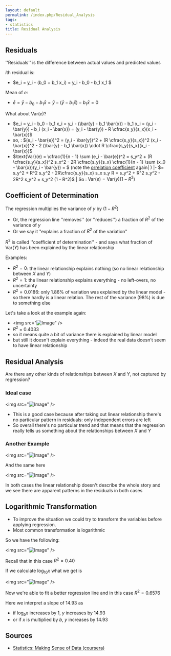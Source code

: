 ```yaml
---
layout: default
permalink: /index.php/Residual_Analysis
tags:
- statistics
title: Residual Analysis
---
```

## Residuals
''Residuals'' is the difference between actual values and predicted values

$i$th residual is:
- $e_i = y_i - (b_0 + b_1 x_i) = y_i - b_0 - b_1 x_1 $

Mean of $e$: 
- $\bar{e} = \bar{y} - b_0 - b_1 \bar{x} = \bar{y} - (\bar{y} - b_1 \bar{x}) - b_1 \bar{x} = 0$


What about $\text{Var}(e)$?
- $e_i = y_i - b_0 - b_1 x_i = y_i - (\bar{y} - b_1 \bar{x}) - b_1 x_i = (y_i - \bar{y}) - b_i (x_i - \bar{x}) = (y_i - \bar{y}) - R \cfrac{s_y}{s_x}(x_i - \bar{x})$
- so, 
: $(e_i - \bar{e})^2 = (y_i - \bar{y})^2 + (R \cfrac{s_y}{s_x})^2 (x_i - \bar{x})^2 - 2 (\bar{y} - b_1 \bar{x}) \cdot R \cfrac{s_y}{s_x}(x_i - \bar{x})$
- $\text{Var}(e) = \cfrac{1}{n - 1} \sum (e_i - \bar{e})^2 = s_y^2 + (R \cfrac{s_y}{s_x})^2 s_x^2 - 2R \cfrac{s_y}{s_x} \cfrac{1}{n - 1} \sum (x_0 - \bar{x})(y_i - \bar{y}) = $ (note the [orrelation coefficient](Корреляция) again|  ) |- $= s_y^2 + R^2 s_y^2 - 2R\cfrac{s_y}{s_x} s_x s_y R = s_y^2 + R^2 s_y^2 - 2R^2 s_y^2 = s_y^2 (1 - R^2)$ |
So 
: $\text{Var}(e) = \text{Var}(y)(1 - R^2)$


## Coefficient of Determination
The regression multiplies the variance of $y$ by $(1 - R^2)$
- Or, the regression line ''removes'' (or ''reduces'') a fraction of $R^2$ of the variance of $y$
- Or we say it "explains a fraction of $R^2$ of the variation"

$R^2$ is called ''coefficient of determination'' - and says what fraction of $\text{Var}(Y)$ has been explained by the linear relationship


Examples:
- $R^2 = 0$: the linear relationship explains nothing (so no linear relationship between $X$ and $Y$)
- $R^2 = 1$: the linear relationship explains everything - no left-overs, no uncertainty 
- $R^2 = 0.0186$: only 1.86% of variation was explained by   the linear model - so there hardly is a linear relation. The rest of the variance (98%) is due to something else


Let's take a look at the example again: 
- <img src="<img src="https://raw.githubusercontent.com/alexeygrigorev/wiki-figures/master/legacy/regression-line.png" alt="Image">" />
- $R^2$ = 0.4033
- so it means quite a bit of variance there is explained by linear model
- but still it doesn't explain everything - indeed the real data doesn't seem to have linear relationship


## Residual Analysis
Are there any other kinds of relationships between $X$ and $Y$, not captured by regression? 

### Ideal case
<img src="<img src="https://raw.githubusercontent.com/alexeygrigorev/wiki-figures/master/legacy/regression-residuals-good2.png" alt="Image">" />

- This is a good case because after taking out linear relationship there's no particular pattern in residuals: only independent errors are left
- So overall there's no particular trend and that means that the regression really tells us something about the relationships between $X$ and $Y$


### Another Example
<img src="<img src="https://raw.githubusercontent.com/alexeygrigorev/wiki-figures/master/legacy/regression-residuals-quad2.png" alt="Image">" />

And the same here 

<img src="<img src="https://raw.githubusercontent.com/alexeygrigorev/wiki-figures/master/legacy/regression-residuals-pat2.png" alt="Image">" />

In both cases the linear relationship doesn't describe the whole story and we see there are apparent patterns in the residuals in both cases 


## Logarithmic Transformation
- To improve the situation we could try to transform the variables before applying regression.
- Most common transformation is logarithmic

So we have the following: 

<img src="<img src="https://raw.githubusercontent.com/alexeygrigorev/wiki-figures/master/legacy/regression-residuals-log1.png" alt="Image">" />

Recall that in this case $R^2 = 0.40$


If we calculate $\log_{10} x$ what we get is 

<img src="<img src="https://raw.githubusercontent.com/alexeygrigorev/wiki-figures/master/legacy/regression-residuals-log3.png" alt="Image">" />

Now we're able to fit a better regression line and in this case $R^2 = 0.6576$

Here we interpret a slope of 14.93 as
- if $\log_b x$ increases by $1$, $y$ increases by 14.93
- or if $x$ is multiplied by $b$, $y$ increases by 14.93


## Sources
- [Statistics: Making Sense of Data (coursera)](Statistics__Making_Sense_of_Data_(coursera))
